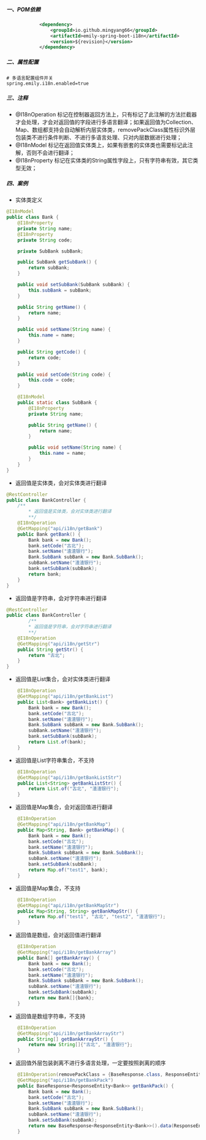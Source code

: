 ##### 一、POM依赖

```xml
            <dependency>
                <groupId>io.github.mingyang66</groupId>
                <artifactId>emily-spring-boot-i18n</artifactId>
                <version>${revision}</version>
            </dependency>
```

##### 二、属性配置

```properties
# 多语言配置组件开关
spring.emily.i18n.enabled=true
```

##### 三、注释

- @I18nOperation 标记在控制器返回方法上，只有标记了此注解的方法拦截器才会处理，才会对返回值的字段进行多语言翻译；如果返回值为Collection、Map、数组都支持会自动解析内层实体类，removePackClass属性标识外层包装类不进行条件判断、不进行多语言处理、只对内层数据进行处理；
- @I18nModel 标记在返回值实体类上，如果有嵌套的实体类也需要标记此注解，否则不会进行翻译；
- @I18nProperty 标记在实体类的String属性字段上，只有字符串有效，其它类型无效；

##### 四、案例

- 实体类定义

```java
@I18nModel
public class Bank {
    @I18nProperty
    private String name;
    @I18nProperty
    private String code;

    private SubBank subBank;

    public SubBank getSubBank() {
        return subBank;
    }

    public void setSubBank(SubBank subBank) {
        this.subBank = subBank;
    }

    public String getName() {
        return name;
    }

    public void setName(String name) {
        this.name = name;
    }

    public String getCode() {
        return code;
    }

    public void setCode(String code) {
        this.code = code;
    }

    @I18nModel
    public static class SubBank {
        @I18nProperty
        private String name;

        public String getName() {
            return name;
        }

        public void setName(String name) {
            this.name = name;
        }
    }
}

```

- 返回值是实体类，会对实体类进行翻译

```java
@RestController
public class BankController {
  	/**
		* 返回值是实体类，会对实体类进行翻译
		**/
    @I18nOperation
    @GetMapping("api/i18n/getBank")
    public Bank getBank() {
        Bank bank = new Bank();
        bank.setCode("古北");
        bank.setName("渣渣银行");
        Bank.SubBank subBank = new Bank.SubBank();
        subBank.setName("渣渣银行");
        bank.setSubBank(subBank);
        return bank;
    }
}
```

- 返回值是字符串，会对字符串进行翻译

```java
@RestController
public class BankController {
		/**
		* 返回值是字符串，会对字符串进行翻译
		**/
    @I18nOperation
    @GetMapping("api/i18n/getStr")
    public String getStr() {
        return "古北";
    }
}
```

- 返回值是List集合，会对实体类进行翻译

```java
    @I18nOperation
    @GetMapping("api/i18n/getBankList")
    public List<Bank> getBankList() {
        Bank bank = new Bank();
        bank.setCode("古北");
        bank.setName("渣渣银行");
        Bank.SubBank subBank = new Bank.SubBank();
        subBank.setName("渣渣银行");
        bank.setSubBank(subBank);
        return List.of(bank);
    }
```

- 返回值是List字符串集合，不支持

```java
    @I18nOperation
    @GetMapping("api/i18n/getBankListStr")
    public List<String> getBankListStr() {
        return List.of("古北", "渣渣银行");
    }
```



- 返回值是Map集合，会对返回值进行翻译

```java
    @I18nOperation
    @GetMapping("api/i18n/getBankMap")
    public Map<String, Bank> getBankMap() {
        Bank bank = new Bank();
        bank.setCode("古北");
        bank.setName("渣渣银行");
        Bank.SubBank subBank = new Bank.SubBank();
        subBank.setName("渣渣银行");
        bank.setSubBank(subBank);
        return Map.of("test1", bank);
    }
```

- 返回值是Map集合，不支持

```java
    @I18nOperation
    @GetMapping("api/i18n/getBankMapStr")
    public Map<String, String> getBankMapStr() {
        return Map.of("test1", "古北", "test2", "渣渣银行");
    }
```



- 返回值是数组，会对返回值进行翻译

```java
    @I18nOperation
    @GetMapping("api/i18n/getBankArray")
    public Bank[] getBankArray() {
        Bank bank = new Bank();
        bank.setCode("古北");
        bank.setName("渣渣银行");
        Bank.SubBank subBank = new Bank.SubBank();
        subBank.setName("渣渣银行");
        bank.setSubBank(subBank);
        return new Bank[]{bank};
    }
```

- 返回值是数组字符串，不支持

```java
    @I18nOperation
    @GetMapping("api/i18n/getBankArrayStr")
    public String[] getBankArrayStr() {
        return new String[]{"古北", "渣渣银行"};
    }
```

- 返回值外层包装剥离不进行多语言处理，一定要按照剥离的顺序

```java
    @I18nOperation(removePackClass = {BaseResponse.class, ResponseEntity.class})
    @GetMapping("api/i18n/getBankPack")
    public BaseResponse<ResponseEntity<Bank>> getBankPack() {
        Bank bank = new Bank();
        bank.setCode("古北");
        bank.setName("渣渣银行");
        Bank.SubBank subBank = new Bank.SubBank();
        subBank.setName("渣渣银行");
        bank.setSubBank(subBank);
        return new BaseResponse<ResponseEntity<Bank>>().data(ResponseEntity.ok(bank));
    }
```

